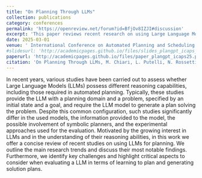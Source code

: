 ```yaml
---
title: "On Planning Through LLMs"
collection: publications
category: conferences
permalink: 'https://openreview.net/forum?id=BfjOv8IZJI#discussion'
excerpt: 'This paper reviews recent research on using Large Language Models (LLMs) for automated planning tasks. In these studies, LLMs are typically given a planning domain along with an initial state and a goal, and asked to generate a sequence of actions (a plan) that solves the problem. While the setup is similar across studies, they vary in the models used, the information provided, whether symbolic planners are used, and how results are evaluated. We summarize the main research trends, notable findings, and current challenges in evaluating LLMs’ planning abilities. https://openreview.net/forum?id=BfjOv8IZJI#discussion'
date: 2025-03-01
venue: ' International Conference on Automated Planning and Scheduling (ICAPS), 2025'
#slidesurl: 'http://academicpages.github.io/files/slides_plangpt_icaps_2024.pdf'
paperurl: 'http://academicpages.github.io/files/paper_plangpt_icaps25.pdf'
citation: 'On Planning Through LLMs, M. Chiari, L. Putelli, N. Rossetti, I. Serina, AE. Gerevini - Proceedings of the International Conference on Automated Planning and Scheduling (ICAPS), 2025'
---
```


In recent years, various studies have been carried out to assess whether Large Language Models (LLMs) possess different reasoning capabilities, including those required in automated planning. Typically, these studies provide the LLM with a planning domain and a problem, specified by an initial state and a goal, and require the LLM model to generate a plan solving the problem. Despite this common configuration, such studies significantly differ in the used models, the information provided to the model, the possible involvement of symbolic planners, and the experimental approaches used for the evaluation. Motivated by the growing interest in LLMs and in the understanding of their reasoning abilities, in this work we offer a concise review of recent studies on using LLMs for planning. We outline the main research trends and discuss their most notable findings. Furthermore, we identify key challenges and highlight critical aspects to consider when evaluating a LLM in terms of learning to plan and generating solution plans.